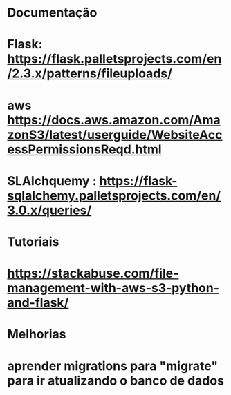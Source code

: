 # Documentação
# Flask:  https://flask.palletsprojects.com/en/2.3.x/patterns/fileuploads/
# aws https://docs.aws.amazon.com/AmazonS3/latest/userguide/WebsiteAccessPermissionsReqd.html
# SLAlchquemy : https://flask-sqlalchemy.palletsprojects.com/en/3.0.x/queries/


# Tutoriais
# https://stackabuse.com/file-management-with-aws-s3-python-and-flask/

# Melhorias
# aprender migrations para "migrate" para ir atualizando o banco de dados